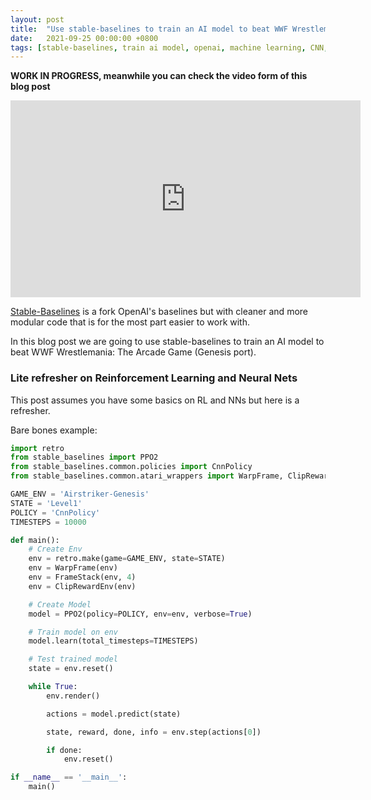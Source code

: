 ```yaml
---
layout: post
title:  "Use stable-baselines to train an AI model to beat WWF Wrestlemania: The Arcade Game"
date:   2021-09-25 00:00:00 +0800
tags: [stable-baselines, train ai model, openai, machine learning, CNN, WWF]
---
```


**WORK IN PROGRESS, meanwhile you can check the video form of this blog post**

<iframe width="560" height="315" src="https://www.youtube.com/embed/0AtVNUNdIIk" title="YouTube video player" frameborder="0" allow="accelerometer; autoplay; clipboard-write; encrypted-media; gyroscope; picture-in-picture" allowfullscreen></iframe>


[Stable-Baselines](https://github.com/hill-a/stable-baselines) is a fork OpenAI's baselines but with cleaner and more modular code that is for the most part easier to work with.

In this blog post we are going to use stable-baselines to train an AI model to beat WWF Wrestlemania: The Arcade Game (Genesis port).

### Lite refresher on Reinforcement Learning and Neural Nets
This post assumes you have some basics on RL and NNs but here is a refresher.



Bare bones example:
```python
import retro
from stable_baselines import PPO2
from stable_baselines.common.policies import CnnPolicy
from stable_baselines.common.atari_wrappers import WarpFrame, ClipRewardEnv, FrameStack

GAME_ENV = 'Airstriker-Genesis'
STATE = 'Level1'
POLICY = 'CnnPolicy'
TIMESTEPS = 10000

def main():
    # Create Env
    env = retro.make(game=GAME_ENV, state=STATE)
    env = WarpFrame(env)
    env = FrameStack(env, 4)
    env = ClipRewardEnv(env)

    # Create Model
    model = PPO2(policy=POLICY, env=env, verbose=True)

    # Train model on env
    model.learn(total_timesteps=TIMESTEPS)

    # Test trained model
    state = env.reset()

    while True:
        env.render()

        actions = model.predict(state)

        state, reward, done, info = env.step(actions[0])

        if done:
            env.reset()

if __name__ == '__main__':
    main()
```



